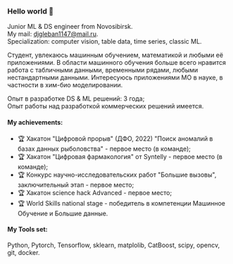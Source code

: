 ### Hello world 👋
Junior ML & DS engineer from Novosibirsk.  
My mail: <djgleban1147@mail.ru>.  
Specialization: computer vision, table data, time series, classic ML.  

Студент, увлекаюсь машинным обучением, математикой и любыми её приложениями. В области машинного обучения больше всего нравится работа с табличными данными, временными рядами, любыми нестандартными данными. Интересуюсь приложениями МО в науке, в частности в хим-био моделировании.  

Опыт в разработке DS & ML решений: 3 года;  
Опыт работы над разработкой коммерческих решений имеется.

#### My achievements:
- 🏆 Хакатон "Цифровой прорыв" (ДФО, 2022) "Поиск аномалий в базах данных рыболовства" - первое место (в команде);
- 🏆 Хакатон "Цифровая фармакология" от Syntelly - первое место (в команде);
- 🏆 Конкурс научно-исследовательских работ "Большие вызовы", заключительный этап - первое место;
- 🏆 Хакатон science hack Advanced - первое место;
- 🏆 World Skills national stage - победитель в компетенции Машинное Обучение и Большие данные.

#### My Tools set:
Python, Pytorch, Tensorflow, sklearn, matplolib, CatBoost, scipy, opencv, git, docker.
